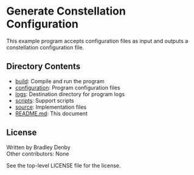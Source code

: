 # Generate Constellation Configuration

This example program accepts configuration files as input and outputs a
constellation configuration file.

## Directory Contents

* [build](build/README.md): Compile and run the program
* [configuration](configuration/README.md): Program configuration files
* [logs](logs/README.md): Destination directory for program logs
* [scripts](scripts/README.md): Support scripts
* [source](source/generate-ground-tracks.cpp): Implementation files
* [README.md](README.md): This document

## License

Written by Bradley Denby  
Other contributors: None

See the top-level LICENSE file for the license.
